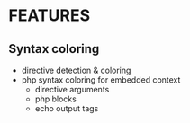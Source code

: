 # FEATURES

## Syntax coloring

- directive detection & coloring
- php syntax coloring for embedded context
    - directive arguments
    - php blocks
    - echo output tags